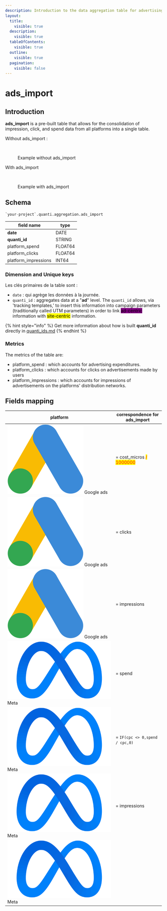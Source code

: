 ```yaml
---
description: Introduction to the data aggregation table for advertising platforms.
layout:
  title:
    visible: true
  description:
    visible: true
  tableOfContents:
    visible: true
  outline:
    visible: true
  pagination:
    visible: false
---
```


# ads\_import

## Introduction

**ads\_import** is a pre-built table that allows for the consolidation of impression, click, and spend data from all platforms into a single table.&#x20;

Without ads\_import :&#x20;

<figure><img src="../../.gitbook/assets/Capture d’écran 2024-05-22 à 16.47.31.png" alt=""><figcaption><p>Example without ads_import</p></figcaption></figure>

With ads\_import

<figure><img src="../../.gitbook/assets/Capture d’écran 2024-05-22 à 16.50.35.png" alt=""><figcaption><p>Example with ads_import</p></figcaption></figure>

## Schema

```sql
`your-project`.quanti.aggregation.ads_import
```

| field name            | type    |
| --------------------- | ------- |
| **date**              | DATE    |
| **quanti\_id**        | STRING  |
| platform\_spend       | FLOAT64 |
| platform\_clicks      | FLOAT64 |
| platform\_impressions | INT64   |

### Dimension and Unique keys

Les clés primaires de la table sont :

* `date` : qui agrège les données à la journée.
* `quanti_id` :  aggregates data at a "**ad**" level. The `quanti_id`  allows, via 'tracking templates,' to insert this information into campaign parameters (traditionally called UTM parameters) in order to link <mark style="background-color:purple;">ad-centric</mark> information with <mark style="background-color:yellow;">site-centric</mark> information.

{% hint style="info" %}
Get more information about how is built **quanti\_id** directly in [quanti\_ids.md](quanti\_ids.md "mention")
{% endhint %}

### Metrics

The metrics of the table are:&#x20;

* platform\_spend : which accounts for advertising expenditures.
* platform\_clicks :  which accounts for clicks on advertisements made by users
* platform\_impressions : which accounts for impressions of advertisements on the platforms' distribution networks.

## Fields mapping

| platform                                                                                | correspondence for ads\_import                           |
| --------------------------------------------------------------------------------------- | -------------------------------------------------------- |
| <img src="../../.gitbook/assets/google ads (1).png" alt="" data-size="line"> Google ads | = cost\_micros <mark style="color:red;">/ 1000000</mark> |
| <img src="../../.gitbook/assets/google ads (1).png" alt="" data-size="line"> Google ads | = clicks                                                 |
| <img src="../../.gitbook/assets/google ads (1).png" alt="" data-size="line"> Google ads | = impressions                                            |
| <img src="../../.gitbook/assets/meta.png" alt="" data-size="line">Meta                  | =  spend                                                 |
| <img src="../../.gitbook/assets/meta.png" alt="" data-size="line">Meta                  | = `IF(cpc <> 0,spend / cpc,0)`                           |
| <img src="../../.gitbook/assets/meta.png" alt="" data-size="line">Meta                  | = impressions                                            |
| <img src="../../.gitbook/assets/meta.png" alt="" data-size="line">Meta                  |                                                          |

